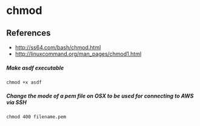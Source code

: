 # chmod

## References
* http://ss64.com/bash/chmod.html
* http://linuxcommand.org/man_pages/chmod1.html

##### Make asdf executable
```
chmod +x asdf
```

##### Change the mode of a pem file on OSX to be used for connecting to AWS via SSH
```
chmod 400 filename.pem
```
